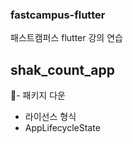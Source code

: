 ### fastcampus-flutter
패스트캠퍼스 flutter 강의 연습


## shak_count_app
- 패키지 다운
- 라이선스 형식
- AppLifecycleState
